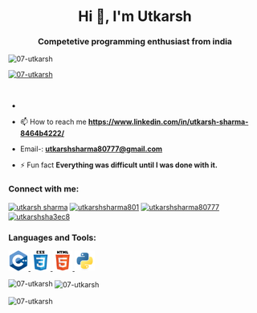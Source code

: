 <h1 align="center">Hi 👋, I'm Utkarsh</h1>
<h3 align="center">Competetive programming enthusiast from india</h3>

<p align="left"> <img src="https://komarev.com/ghpvc/?username=07-utkarsh&label=Profile%20views&color=0e75b6&style=flat" alt="07-utkarsh" /> </p>

<p align="left"> <a href="https://github.com/ryo-ma/github-profile-trophy"><img src="https://github-profile-trophy.vercel.app/?username=07-utkarsh" alt="07-utkarsh" /></a> </p>

<p align="left"> <a href="https://twitter.com/" target="blank"><img src="https://img.shields.io/twitter/follow/?logo=twitter&style=for-the-badge" alt="" /></a> </p>

- 

- 📫 How to reach me **https://www.linkedin.com/in/utkarsh-sharma-8464b4222/**
- Email-: **utkarshsharma80777@gmail.com**

- ⚡ Fun fact **Everything was difficult until I was done with it.**

<h3 align="left">Connect with me:</h3>
<p align="left">
<a href="https://linkedin.com/in/utkarsh sharma" target="blank"><img align="center" src="https://raw.githubusercontent.com/rahuldkjain/github-profile-readme-generator/master/src/images/icons/Social/linked-in-alt.svg" alt="utkarsh sharma" height="30" width="40" /></a>
<a href="https://www.hackerrank.com/utkarshsharma801" target="blank"><img align="center" src="https://raw.githubusercontent.com/rahuldkjain/github-profile-readme-generator/master/src/images/icons/Social/hackerrank.svg" alt="utkarshsharma801" height="30" width="40" /></a>
<a href="https://www.leetcode.com/utkarshsharma80777" target="blank"><img align="center" src="https://raw.githubusercontent.com/rahuldkjain/github-profile-readme-generator/master/src/images/icons/Social/leet-code.svg" alt="utkarshsharma80777" height="30" width="40" /></a>
<a href="https://auth.geeksforgeeks.org/user/utkarshsha3ec8" target="blank"><img align="center" src="https://raw.githubusercontent.com/rahuldkjain/github-profile-readme-generator/master/src/images/icons/Social/geeks-for-geeks.svg" alt="utkarshsha3ec8" height="30" width="40" /></a>
</p>

<h3 align="left">Languages and Tools:</h3>
<p align="left"> <a href="https://www.w3schools.com/cpp/" target="_blank" rel="noreferrer"> <img src="https://raw.githubusercontent.com/devicons/devicon/master/icons/cplusplus/cplusplus-original.svg" alt="cplusplus" width="40" height="40"/> </a> <a href="https://www.w3schools.com/css/" target="_blank" rel="noreferrer"> <img src="https://raw.githubusercontent.com/devicons/devicon/master/icons/css3/css3-original-wordmark.svg" alt="css3" width="40" height="40"/> </a> <a href="https://www.w3.org/html/" target="_blank" rel="noreferrer"> <img src="https://raw.githubusercontent.com/devicons/devicon/master/icons/html5/html5-original-wordmark.svg" alt="html5" width="40" height="40"/> </a> <a href="https://www.python.org" target="_blank" rel="noreferrer"> <img src="https://raw.githubusercontent.com/devicons/devicon/master/icons/python/python-original.svg" alt="python" width="40" height="40"/> </a> </p>

<p><img align="left" src="https://github-readme-stats.vercel.app/api/top-langs?username=07-utkarsh&show_icons=true&locale=en&layout=compact" alt="07-utkarsh" /></p>

<p>&nbsp;<img align="center" src="https://github-readme-stats.vercel.app/api?username=07-utkarsh&show_icons=true&locale=en" alt="07-utkarsh" /></p>

<p><img align="center" src="https://github-readme-streak-stats.herokuapp.com/?user=07-utkarsh&" alt="07-utkarsh" /></p>
